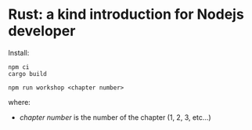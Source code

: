 # Rust: a kind introduction for Nodejs developer


Install:
```
npm ci
cargo build
```

```
npm run workshop <chapter number>
```
where:
- *chapter number* is the number of the chapter (1, 2, 3, etc...)
